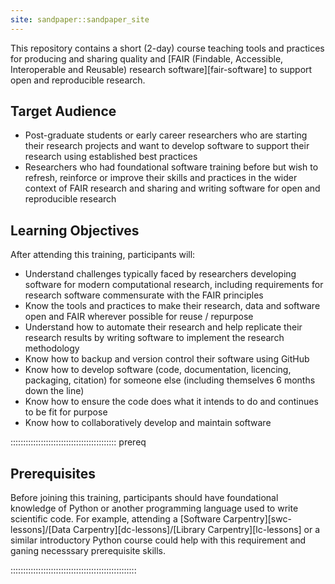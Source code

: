 ```yaml
---
site: sandpaper::sandpaper_site
---
```


This repository contains a short (2-day) course teaching tools and practices for producing and sharing quality and [FAIR 
(Findable, Accessible, Interoperable and Reusable) research software][fair-software] to support open and reproducible research. 


## Target Audience

- Post-graduate students or early career researchers who are starting their research projects and want to develop software to support their research using established best practices
- Researchers who had foundational software training before but wish to refresh, reinforce or improve their skills and practices in the wider context of FAIR research and sharing and writing software for open and reproducible research 


## Learning Objectives

After attending this training, participants will:

- Understand challenges typically faced by researchers developing software for modern computational research, including requirements for research software commensurate with the FAIR principles
- Know the tools and practices to make their research, data and software open and FAIR wherever possible for reuse / repurpose
- Understand how to automate their research and help replicate their research results by writing software to implement the research methodology
- Know how to backup and version control their software using GitHub
- Know how to develop software (code, documentation, licencing, packaging, citation) for someone else (including themselves 6 months down the line)
- Know how to ensure the code does what it intends to do and continues to be fit for purpose
- Know how to collaboratively develop and maintain software

::::::::::::::::::::::::::::::::::::::::::  prereq

## Prerequisites

Before joining this training, participants should have foundational knowledge of Python or another programming language used to write scientific code. 
For example, attending a [Software Carpentry][swc-lessons]/[Data Carpentry][dc-lessons]/[Library Carpentry][lc-lessons] or a similar introductory Python course could help with this requirement and 
ganing necesssary prerequisite skills.


::::::::::::::::::::::::::::::::::::::::::::::::::
